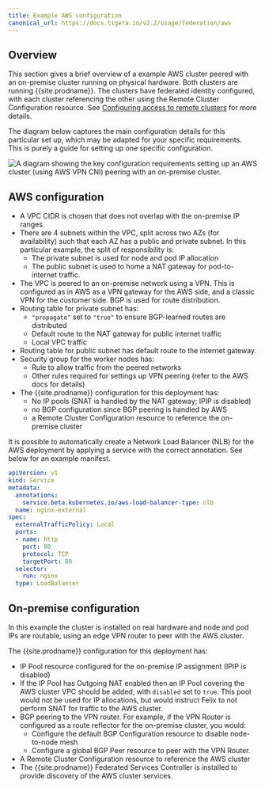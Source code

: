 ```yaml
---
title: Example AWS configuration
canonical_url: https://docs.tigera.io/v2.2/usage/federation/aws
---
```


## Overview

This section gives a brief overview of a example AWS cluster peered with an on-premise cluster running on physical hardware.
Both clusters are running {{site.prodname}}. The clusters have federated identity configured, with each cluster
referencing the other using the Remote Cluster Configuration resource. See [Configuring access to remote clusters](./configure-rcc) for
more details.

The diagram below captures the main configuration details for this particular set up, which may be adapted for your specific
requirements. This is purely a guide for setting up one specific configuration.

![A diagram showing the key configuration requirements setting up an AWS cluster (using AWS VPN CNI) peering
with an on-premise cluster.](/images/federation/aws-rcc.svg)

## AWS configuration
- A VPC CIDR is chosen that does not overlap with the on-premise IP ranges.
- There are 4 subnets within the VPC, split across two AZs (for availability) such that each AZ has a public and private subnet. In this
  particular example, the split of responsibility is:
  - The private subnet is used for node and pod IP allocation
  - The public subnet is used to home a NAT gateway for pod-to-internet traffic.
- The VPC is peered to an on-premise network using a VPN. This is configured as in AWS as a VPN gateway for the AWS side, and a
  classic VPN for the customer side. BGP is used for route distribution.
- Routing table for private subnet has:
  - ``"propagate"`` set to ``"true"`` to ensure BGP-learned routes are distributed
  - Default route to the NAT gateway for public internet traffic
  - Local VPC traffic
- Routing table for public subnet has default route to the internet gateway.
- Security group for the worker nodes has:
  - Rule to allow traffic from the peered networks
  - Other rules required for settings up VPN peering (refer to the AWS docs for details)
- The {{site.prodname}} configuration for this deployment has:
  - No IP pools (SNAT is handled by the NAT gateway; IPIP is disabled)
  - no BGP configuration since BGP peering is handled by AWS
  - a Remote Cluster Configuration resource to reference the on-premise cluster

It is possible to automatically create a Network Load Balancer (NLB) for the AWS deployment by applying a service with the
correct annotation. See below for an example manifest.

```yaml
apiVersion: v1
kind: Service
metadata:
  annotations:
    service.beta.kubernetes.io/aws-load-balancer-type: nlb
  name: nginx-external
spec:
  externalTrafficPolicy: Local
  ports:
  - name: http
    port: 80
    protocol: TCP
    targetPort: 80
  selector:
    run: nginx
  type: LoadBalancer
```

## On-premise configuration
In this example the cluster is installed on real hardware and node and pod IPs are routable,
using an edge VPN router to peer with the AWS cluster.

The {{site.prodname}} configuration for this deployment has:
- IP Pool resource configured for the on-premise IP assignment (IPIP is disabled)
- If the IP Pool has Outgoing NAT enabled then an IP Pool covering the AWS cluster VPC should be added, with `disabled`
  set to `true`. This pool would not be used for IP allocations, but would instruct Felix to not perform SNAT for traffic
  to the AWS cluster.
- BGP peering to the VPN router. For example, if the VPN Router is configured as a route reflector for the on-premise cluster, you would:
  - Configure the default BGP Configuration resource to disable node-to-node mesh.
  - Configure a global BGP Peer resource to peer with the VPN Router.
- A Remote Cluster Configuration resource to reference the AWS cluster
- The {{site.prodname}} Federated Services Controller is installed to provide discovery of the AWS cluster
  services.
